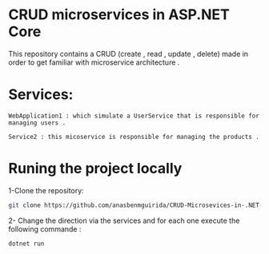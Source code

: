# CRUD microservices in ASP.NET Core
This repository contains a CRUD (create , read , update , delete) made in order to get familiar with microservice architecture .

# Services:
 

    WebApplication1 : which simulate a UserService that is responsible for managing users . 

    Service2 : this micoservice is responsible for managing the products . 

# Runing the project locally

1-Clone the repository:

 ```bash
 git clone https://github.com/anasbenmguirida/CRUD-Microsevices-in-.NET-Core

```
2- Change the direction via the services and for each one execute the following commande : 
```bash
dotnet run 
```` 
